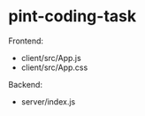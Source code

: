 # pint-coding-task

Frontend: 
- client/src/App.js
- client/src/App.css

Backend:
- server/index.js
